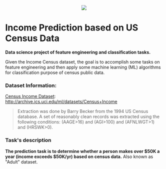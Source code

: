 <div align="center"><img src="https://www.history.com/.image/c_fill%2Ccs_srgb%2Cfl_progressive%2Ch_400%2Cq_auto:good%2Cw_620/MTcxNDA5NzU0NjM0MDY5OTk4/us-census-gettyimages-958333064.jpg"></div>

# Income Prediction based on US Census Data

**Data science project of feature engineering and classification tasks.**

Given the Income Census dataset, the goal is to accomplish some tasks on feature engineering and then apply some machine learning (ML) algorithms for classification purpose of census public data.

### **Dataset Information:**

[Census Income Dataset](http://archive.ics.uci.edu/ml/datasets/Census+Income): http://archive.ics.uci.edu/ml/datasets/Census+Income

> Extraction was done by Barry Becker from the 1994 US Census database. A set of reasonably clean records was extracted using the following conditions: (AAGE>16) and (AGI>100) and (AFNLWGT>1) and (HRSWK>0).

### **Task's description**

**The prediction task is to determine whether a person makes over $50K a year (income exceeds $50K/yr) based on census data.** Also known as "Adult" dataset.
